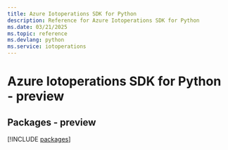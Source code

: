 ```yaml
---
title: Azure Iotoperations SDK for Python
description: Reference for Azure Iotoperations SDK for Python
ms.date: 03/21/2025
ms.topic: reference
ms.devlang: python
ms.service: iotoperations
---
```

# Azure Iotoperations SDK for Python - preview
## Packages - preview
[!INCLUDE [packages](iotoperations-index.md)]